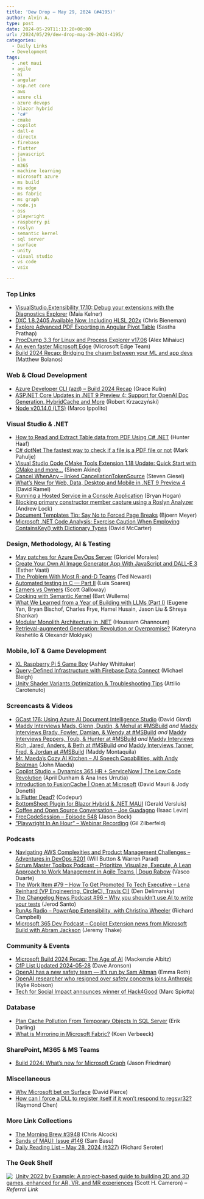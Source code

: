 ```yaml
---
title: 'Dew Drop – May 29, 2024 (#4195)'
author: Alvin A.
type: post
date: 2024-05-29T11:13:20+00:00
url: /2024/05/29/dew-drop-may-29-2024-4195/
categories:
  - Daily Links
  - Development
tags:
  - .net maui
  - agile
  - ai
  - angular
  - asp.net core
  - aws
  - azure cli
  - azure devops
  - blazor hybrid
  - 'c#'
  - cmake
  - copilot
  - dall-e
  - directx
  - firebase
  - flutter
  - javascript
  - llm
  - m365
  - machine learning
  - microsoft azure
  - ms build
  - ms edge
  - ms fabric
  - ms graph
  - node.js
  - oss
  - playwright
  - raspberry pi
  - roslyn
  - semantic kernel
  - sql server
  - surface
  - unity
  - visual studio
  - vs code
  - vsix

---
```

### <a name="top"></a>Top Links

  * <a href="https://devblogs.microsoft.com/visualstudio/visualstudio-extensibility-17-10/" target="_blank" rel="noopener">VisualStudio.Extensibility 17.10: Debug your extensions with the Diagnostics Explorer</a> (Maia Kelner)
  * <a href="https://devblogs.microsoft.com/directx/dxc-1-8-2405-available/" target="_blank" rel="noopener">DXC 1.8.2405 Available Now, Including HLSL 202x</a> (Chris Bieneman)
  * <a href="https://www.syncfusion.com/blogs/post/pdf-exporting-angular-pivot-table?utm_source=alvinashcraft&utm_medium=email&utm_campaign=alvinashcraft_blog_edmmay24" target="_blank" rel="noopener">Explore Advanced PDF Exporting in Angular Pivot Table</a> (Sastha Prathap)
  * <a href="https://techcommunity.microsoft.com/t5/sysinternals-blog/procdump-3-3-for-linux-and-process-explorer-v17-06/ba-p/4154084" target="_blank" rel="noopener">ProcDump 3.3 for Linux and Process Explorer v17.06</a> (Alex Mihaiuc)
  * <a href="https://blogs.windows.com/msedgedev/2024/05/28/an-even-faster-microsoft-edge/" target="_blank" rel="noopener">An even faster Microsoft Edge</a> (Microsoft Edge Team)
  * <a href="https://devblogs.microsoft.com/semantic-kernel/build-2024-recap-bridging-the-chasm-between-your-ml-and-app-devs/" target="_blank" rel="noopener">Build 2024 Recap: Bridging the chasm between your ML and app devs</a> (Matthew Bolanos)



### <a name="web"></a>Web & Cloud Development

  * <a href="https://devblogs.microsoft.com/azure-sdk/azure-developer-cli-azd-build-2024-recap/" target="_blank" rel="noopener">Azure Developer CLI (azd) – Build 2024 Recap</a> (Grace Kulin)
  * <a href="https://www.infoq.com/news/2024/05/aspnet-core-preview-4/" target="_blank" rel="noopener">ASP.NET Core Updates in .NET 9 Preview 4: Support for OpenAI Doc Generation, HybridCache and More</a> (Robert Krzaczyński)
  * <a href="https://nodejs.org/en/blog/release/v20.14.0" target="_blank" rel="noopener">Node v20.14.0 (LTS)</a> (Marco Ippolito)



### <a name="dotnet"></a>Visual Studio & .NET

  * <a href="https://developer.mescius.com/blogs/how-to-read-and-extract-table-data-from-pdf-using-c-sharp-net" target="_blank" rel="noopener">How to Read and Extract Table data from PDF Using C# .NET</a> (Hunter Haaf)
  * <a href="http://metadataconsulting.blogspot.com/2024/05/CSharp-dotNet-The-fastest-way-to-check-if-a-file-is-a-Portable-Document-Format-file-or-not.html" target="_blank" rel="noopener">C# dotNet The fastest way to check if a file is a PDF file or not</a> (Mark Pahulje)
  * <a href="https://devblogs.microsoft.com/cppblog/visual-studio-code-cmake-tools-extension-1-18-update-quick-start-with-cmake-and-more/" target="_blank" rel="noopener">Visual Studio Code CMake Tools Extension 1.18 Update: Quick Start with CMake and more…</a> (Sinem Akinci)
  * <a href="https://steven-giesel.com/blogPost/cd950c5f-467b-48a3-99fe-e72865460579" target="_blank" rel="noopener">Cancel WhenAny &#8211; linked CancellationTokenSource</a> (Steven Giesel)
  * <a href="https://visualstudiomagazine.com/Articles/2024/05/28/net-9-preview-4.aspx" target="_blank" rel="noopener">What&#8217;s New for Web, Data, Desktop and Mobile in .NET 9 Preview 4</a> (David Ramel)
  * <a href="https://nodogmablog.bryanhogan.net/2024/05/running-a-hosted-service-in-a-console-application/" target="_blank" rel="noopener">Running a Hosted Service in a Console Application</a> (Bryan Hogan)
  * <a href="https://andrewlock.net/blocking-primary-constructor-member-capture-using-an-analyzer/" target="_blank" rel="noopener">Blocking primary constructor member capture using a Roslyn Analyzer</a> (Andrew Lock)
  * <a href="https://www.textcontrol.com/blog/2024/05/28/document-templates-tip-say-no-to-forced-page-breaks/" target="_blank" rel="noopener">Document Templates Tip: Say No to Forced Page Breaks</a> (Bjoern Meyer)
  * <a href="https://dotnettips.wordpress.com/2024/05/29/microsoft-net-code-analysis-exercise-caution-when-employing-containskey-with-dictionary-types/" target="_blank" rel="noopener">Microsoft .NET Code Analysis: Exercise Caution When Employing ContainsKey() with Dictionary Types</a> (David McCarter)



### <a name="design"></a>Design, Methodology, AI & Testing

  * <a href="https://devblogs.microsoft.com/devops/may-patches-for-azure-devops-server-2/" target="_blank" rel="noopener">May patches for Azure DevOps Server</a> (Gloridel Morales)
  * <a href="https://webdesign.tutsplus.com/create-your-own-ai-image-generator-app-with-javascript-and-dall-e-3--cms-108670t" target="_blank" rel="noopener">Create Your Own AI Image Generator App With JavaScript and DALL-E 3</a> (Esther Vaati)
  * <a href="http://blogs.newardassociates.com/blog/2024/the-problem-with-rd-teams.html" target="_blank" rel="noopener">The Problem With Most R-and-D Teams</a> (Ted Neward)
  * <a href="https://blog.devgenius.io/automated-testing-in-c-part-ii-42304d40dadb" target="_blank" rel="noopener">Automated testing in C — Part II</a> (Luis Soares)
  * <a href="https://medium.com/@profgalloway/earners-vs-owners-9ced3c240d35" target="_blank" rel="noopener">Earners vs Owners</a> (Scott Galloway)
  * <a href="https://bartwullems.blogspot.com/2024/05/cooking-with-semantic-kernel.html" target="_blank" rel="noopener">Cooking with Semantic Kernel</a> (Bart Wullems)
  * <a href="https://www.oreilly.com/radar/what-we-learned-from-a-year-of-building-with-llms-part-i/" target="_blank" rel="noopener">What We Learned from a Year of Building with LLMs (Part I)</a> (Eugene Yan, Bryan Bischof, Charles Frye, Hamel Husain, Jason Liu & Shreya Shankar)
  * <a href="https://code-maze.com/dotnet-modular-monolith/" target="_blank" rel="noopener">Modular Monolith Architecture In .NET</a> (Houssam Ghannoum)
  * <a href="https://www.sitepoint.com/retrieval-augmented-generation-revolution-overpromise/?utm_source=rss" target="_blank" rel="noopener">Retrieval-augmented Generation: Revolution or Overpromise?</a> (Kateryna Reshetilo & Olexandr Moklyak)



### <a name="mobile"></a>Mobile, IoT & Game Development

  * <a href="https://www.raspberrypi.com/news/xl-raspberry-pi-5-game-boy/" target="_blank" rel="noopener">XL Raspberry Pi 5 Game Boy</a> (Ashley Whittaker)
  * <a href="https://firebase.blog/posts/2024/05/query-defined-infrastructure-with-data-connect" target="_blank" rel="noopener">Query-Defined Infrastructure with Firebase Data Connect</a> (Michael Bleigh)
  * <a href="https://blog.unity.com/engine-platform/shader-variants-optimization-troubleshooting-tips" target="_blank" rel="noopener">Unity Shader Variants Optimization & Troubleshooting Tips</a> (Attilio Carotenuto)



### <a name="videos"></a>Screencasts & Videos

  * <a href="https://davidgiard.com/gcast-176-using-azure-ai-document-intelligence-studio" target="_blank" rel="noopener">GCast 176: Using Azure AI Document Intelligence Studio</a> (David Giard)
  * <a href="http://www.youtube.com/watch?v=dDiUpOrRkuU" target="_blank" rel="noopener">Maddy Interviews Mads, Glenn, Dustin, & Mehul at #MSBuild</a> _and_ <a href="http://www.youtube.com/watch?v=CsvbsubqUKo" target="_blank" rel="noopener">Maddy Interviews Brady, Fowler, Damian, & Wendy at #MSBuild</a> _and_ <a href="http://www.youtube.com/watch?v=x-zfO-ahYaI" target="_blank" rel="noopener">Maddy Interviews Peppers, Toub, & Hunter at #MSBuild</a> _and_ <a href="http://www.youtube.com/watch?v=Nkq8v1-O75g" target="_blank" rel="noopener">Maddy Interviews Rich, Jared, Anders, & Beth at #MSBuild</a> _and_ <a href="http://www.youtube.com/watch?v=9EXgdZMglCY" target="_blank" rel="noopener">Maddy Interviews Tanner, Fred, & Jordan at #MSBuild</a> (Maddy Montaquila)
  * <a href="http://www.youtube.com/watch?v=xnLqydakeGs" target="_blank" rel="noopener">Mr. Maeda&#8217;s Cozy AI Kitchen &#8211; AI Speech Capabilities, with Andy Beatman</a> (John Maeda)
  * <a href="http://www.youtube.com/watch?v=1tx_Z-nUATY" target="_blank" rel="noopener">Copilot Studio + Dynamics 365 HR + ServiceNow | The Low Code Revolution</a> (April Dunham & Ana Ines Urrutia)
  * <a href="http://www.youtube.com/watch?v=wGKSNqxN4KE" target="_blank" rel="noopener">Introduction to FusionCache | Open at Microsoft</a> (David Mauri & Jody Donetti)
  * <a href="http://www.youtube.com/watch?v=jruK-xmK-ZQ" target="_blank" rel="noopener">Is Flutter Dead?</a> (Codepur)
  * <a href="http://www.youtube.com/watch?v=bdKWnddRDY0" target="_blank" rel="noopener">BottomSheet Plugin for Blazor Hybrid & .NET MAUI</a> (Gerald Versluis)
  * <a href="http://www.youtube.com/watch?v=hKzN2RVFuMY" target="_blank" rel="noopener">Coffee and Open Source Conversation &#8211; Joe Guadagno</a> (Isaac Levin)
  * <a href="http://www.youtube.com/watch?v=x43yxrWd7Iw" target="_blank" rel="noopener">FreeCodeSession &#8211; Episode 548</a> (Jason Bock)
  * <a href="https://www.everydayunittesting.com/2024/05/playwright-in-an-hour-webinar-recording.html" target="_blank" rel="noopener">“Playwright In An Hour” – Webinar Recording</a> (Gil Zilberfeld)



### <a name="podcasts"></a>Podcasts

  * <a href="https://www.spreaker.com/episode/navigating-aws-complexities-and-product-management-challenges-devops-201--60094124" target="_blank" rel="noopener">Navigating AWS Complexities and Product Management Challenges &#8211; Adventures in DevOps #201</a> (Will Button & Warren Parad)
  * <a href="https://scrummastertoolbox.libsyn.com/prioritize-visualize-execute-a-lean-approach-to-work-management-in-agile-teams-doug-rabow" target="_blank" rel="noopener">Scrum Master Toolbox Podcast &#8211; Prioritize, Visualize, Execute, A Lean Approach to Work Management in Agile Teams | Doug Rabow</a> (Vasco Duarte)
  * <a href="https://theworkitem.com/blog/how-to-get-promoted-tech-lena-reinhard/" target="_blank" rel="noopener">The Work Item #79 &#8211; How To Get Promoted To Tech Executive &#8211; Lena Reinhard (VP Engineering, CircleCI, Travis CI)</a> (Den Delimarsky)
  * <a href="https://changelog.com/news/96" target="_blank" rel="noopener">The Changelog News Podcast #96 &#8211; Why you shouldn&#8217;t use AI to write your tests</a> (Jerod Santo)
  * <a href="https://runasradio.com/Shows/Show/934" target="_blank" rel="noopener">RunAs Radio &#8211; PowerApp Extensibility&nbsp; with Christina Wheeler</a> (Richard Campbell)
  * <a href="https://www.m365devpodcast.com/e/copilot-extension-news-from-microsoft-build-with-abram-jackson/" target="_blank" rel="noopener">Microsoft 365 Dev Podcast &#8211; Copilot Extension news from Microsoft Build with Abram Jackson</a> (Jeremy Thake)



### <a name="events"></a>Community & Events

  * <a href="https://developer.mescius.com/blogs/microsoft-build-2024-recap-the-age-of-ai" target="_blank" rel="noopener">Microsoft Build 2024 Recap: The Age of AI</a> (Mackenzie Albitz)
  * <a href="https://www.codosaur.us/blog/cfp-list-updated-2024-05-28" target="_blank" rel="noopener">CfP List Updated 2024-05-28</a> (Dave Aronson)
  * <a href="https://www.theverge.com/2024/5/28/24166105/openai-safety-team-sam-altman" target="_blank" rel="noopener">OpenAI has a new safety team — it’s run by Sam Altman</a> (Emma Roth)
  * <a href="https://www.theverge.com/2024/5/28/24166370/jan-leike-openai-anthropic-ai-safety-research" target="_blank" rel="noopener">OpenAI researcher who resigned over safety concerns joins Anthropic</a> (Kylie Robison)
  * <a href="https://techcommunity.microsoft.com/t5/nonprofit-community-blog/tech-for-social-impact-announces-winner-of-hack4good/ba-p/4154038" target="_blank" rel="noopener">Tech for Social Impact announces winner of Hack4Good</a> (Marc Spiotta)



### <a name="sql"></a>Database

  * <a href="https://erikdarling.com/plan-cache-pollution-from-temporary-objects-in-sql-server/" target="_blank" rel="noopener">Plan Cache Pollution From Temporary Objects In SQL Server</a> (Erik Darling)
  * <a href="https://www.mssqltips.com/sqlservertip/8001/microsoft-fabric-mirroring-for-data-replication/" target="_blank" rel="noopener">What is Mirroring in Microsoft Fabric?</a> (Koen Verbeeck)



### <a name="sp"></a>SharePoint, M365 & MS Teams

  * <a href="https://devblogs.microsoft.com/microsoft365dev/build-2024-whats-new-for-microsoft-graph/" target="_blank" rel="noopener">Build 2024: What’s new for Microsoft Graph</a> (Jason Friedman)



### <a name="misc"></a>Miscellaneous

  * <a href="https://www.theverge.com/2024/5/28/24166127/microsoft-surface-ai-smart-home-google-vergecast" target="_blank" rel="noopener">Why Microsoft bet on Surface</a> (David Pierce)
  * <a href="https://devblogs.microsoft.com/oldnewthing/20240528-00/?p=109815" target="_blank" rel="noopener">How can I force a DLL to register itself if it won’t respond to regsvr32?</a> (Raymond Chen)



### <a name="links"></a>More Link Collections

  * <a href="https://blog.cwa.me.uk/2024/05/29/the-morning-brew-3948/" target="_blank" rel="noopener">The Morning Brew #3948</a> (Chris Alcock)
  * <a href="https://www.telerik.com/blogs/sands-maui-issue-146" target="_blank" rel="noopener">Sands of MAUI: Issue #146</a> (Sam Basu)
  * <a href="https://seroter.com/2024/05/28/daily-reading-list-may-28-2024-327/" target="_blank" rel="noopener">Daily Reading List – May 28, 2024 (#327)</a> (Richard Seroter)



### <a name="shelf"></a>The Geek Shelf

<a href="https://www.amazon.com/dp/1803234598/?tag=amavin-20" target="_blank" rel="noopener"><img decoding="async" align="left" style="margin: 0px 4px 0px 0px; border: 0px currentcolor; border-image: none; float: left; display: inline; background-image: none;" src="https://m.media-amazon.com/images/I/41XzhyzQJUL._SS135_.jpg" border="0" /></a>&nbsp;<a href="https://www.amazon.com/dp/1803234598/?tag=amavin-20" target="_blank" rel="noopener">Unity 2022 by Example: A project-based guide to building 2D and 3D games, enhanced for AR, VR, and MR experiences</a> (Scott H. Cameron) _&#8211; Referral Link_